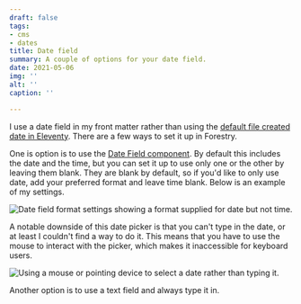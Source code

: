 ```yaml
---
draft: false
tags:
- cms
- dates
title: Date field
summary: A couple of options for your date field.
date: 2021-05-06
img: ''
alt: ''
caption: ''

---
```

I use a date field in my front matter rather than using the [default file created date in Eleventy](https://www.11ty.dev/docs/dates/). There are a few ways to set it up in Forestry.

One is option is to use the [Date Field component](https://forestry.io/docs/settings/fields/datetime/). By default this includes the date and the time, but you can set it up to use only one or the other by leaving them blank. They are blank by default, so if you'd like to only use date, add your preferred format and leave time blank. Below is an example of my settings.

<img src="/uploads/date-settings.png" alt="Date field format settings showing a format supplied for date but not time." loading="lazy">

A notable downside of this date picker is that you can't type in the date, or at least I couldn't find a way to do it. This means that you have to use the mouse to interact with the picker, which makes it inaccessible for keyboard users.

<img src="/uploads/date-picker.png" alt="Using a mouse or pointing device to select a date rather than typing it." loading="lazy">

Another option is to use a text field and always type it in.